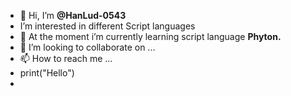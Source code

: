 - 👋 Hi, I’m **@HanLud-0543**
- I’m interested in different Script languages
- 🌱 At the moment i’m currently learning script language **Phyton.**
- 💞️ I’m looking to collaborate on ...
- 📫 How to reach me ...
- print("Hello")
- 

<!---
HanLud-0543/HanLud-0543 is a ✨ special ✨ repository because its `README.md` (this file) appears on your GitHub profile.
You can click the Preview link to take a look at your changes.
--->
